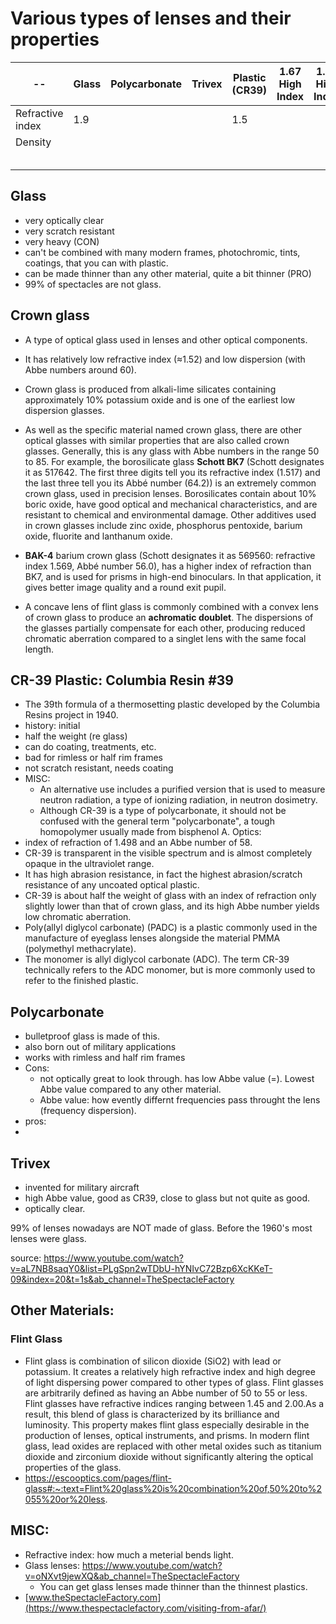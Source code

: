# Various types of lenses and their properties

| --              | Glass   | Polycarbonate | Trivex | Plastic (CR39) | 1.67 High Index | 1.74 High Index | 
|--|--|--|--|--|--|--| 
| Refractive index| 1.9     |               |        | 1.5               |                 |                 | 
| Density         |  |  |  |  |  |  | 
|  |  |  |  |  |  |  | 
|  |  |  |  |  |  |  | 
|  |  |  |  |  |  |  | 
|  |  |  |  |  |  |  | 
|  |  |  |  |  |  |  | 


## Glass
- very optically clear
- very scratch resistant
- very heavy (CON)
- can't be combined with many modern frames, photochromic, tints, coatings, that you can with plastic.
- can be made thinner than any other material, quite a bit thinner (PRO)
- 99% of spectacles are not glass. 


## Crown glass
- A type of optical glass used in lenses and other optical components. 
- It has relatively low refractive index (≈1.52) and low dispersion (with Abbe numbers around 60). 
- Crown glass is produced from alkali-lime silicates containing approximately 10% potassium oxide and is one of the earliest low dispersion glasses.

- As well as the specific material named crown glass, there are other optical glasses with similar properties that are also called crown glasses. Generally, this is any glass with Abbe numbers in the range 50 to 85. For example, the borosilicate glass **Schott BK7** (Schott designates it as 517642. The first three digits tell you its refractive index (1.517) and the last three tell you its Abbé number (64.2)) is an extremely common crown glass, used in precision lenses. Borosilicates contain about 10% boric oxide, have good optical and mechanical characteristics, and are resistant to chemical and environmental damage. Other additives used in crown glasses include zinc oxide, phosphorus pentoxide, barium oxide, fluorite and lanthanum oxide.

- **BAK-4** barium crown glass (Schott designates it as 569560: refractive index 1.569, Abbé number 56.0), has a higher index of refraction than BK7, and is used for prisms in high-end binoculars. In that application, it gives better image quality and a round exit pupil.

- A concave lens of flint glass is commonly combined with a convex lens of crown glass to produce an **achromatic doublet**. The dispersions of the glasses partially compensate for each other, producing reduced chromatic aberration compared to a singlet lens with the same focal length.


## CR-39 Plastic: Columbia Resin #39
- The 39th formula of a thermosetting plastic developed by the Columbia Resins project in 1940.
- history: initial
- half the weight (re glass)
- can do coating, treatments, etc.
- bad for rimless or half rim frames
- not scratch resistant, needs coating
- MISC:
  - An alternative use includes a purified version that is used to measure neutron radiation, a type of ionizing radiation, in neutron dosimetry.
  - Although CR-39 is a type of polycarbonate, it should not be confused with the general term "polycarbonate", a tough homopolymer usually made from bisphenol A.
Optics:
- index of refraction of 1.498 and an Abbe number of 58.
- CR-39 is transparent in the visible spectrum and is almost completely opaque in the ultraviolet range.
- It has high abrasion resistance, in fact the highest abrasion/scratch resistance of any uncoated optical plastic.
- CR-39 is about half the weight of glass with an index of refraction only slightly lower than that of crown glass, and its high Abbe number yields low chromatic aberration.
- Poly(allyl diglycol carbonate) (PADC) is a plastic commonly used in the manufacture of eyeglass lenses alongside the material PMMA (polymethyl methacrylate). 
- The monomer is allyl diglycol carbonate (ADC). The term CR-39 technically refers to the ADC monomer, but is more commonly used to refer to the finished plastic.




## Polycarbonate
- bulletproof glass is made of this. 
- also born out of military applications
- works with rimless and half rim frames
- Cons:
  - not optically great to look through. has low Abbe value (=). Lowest Abbe value compared to any other material.
  - Abbe value: how evently differnt frequencies pass throught the lens (frequency dispersion).    
- pros:
- 


## Trivex
- invented for military aircraft 
- high Abbe value, good as CR39, close to glass but not quite as good.
- optically clear.


99% of lenses nowadays are NOT made of glass. Before the 1960's most lenses were glass.  

source: https://www.youtube.com/watch?v=aL7NB8saqY0&list=PLgSpn2wTDbU-hYNIvC72Bzp6XcKKeT-09&index=20&t=1s&ab_channel=TheSpectacleFactory

## Other Materials:

### Flint Glass
- Flint glass is combination of silicon dioxide (SiO2) with lead or potassium. It creates a relatively high refractive index and high degree of light dispersing power compared to other types of glass. Flint glasses are arbitrarily defined as having an Abbe number of 50 to 55 or less. Flint glasses have refractive indices ranging between 1.45 and 2.00.As a result, this blend of glass is characterized by its brilliance and luminosity. This property makes flint glass especially desirable in the production of lenses, optical instruments, and prisms. In modern flint glass, lead oxides are replaced with other metal oxides such as titanium dioxide and zirconium dioxide without significantly altering the optical properties of the glass.
- https://escooptics.com/pages/flint-glass#:~:text=Flint%20glass%20is%20combination%20of,50%20to%2055%20or%20less.



## MISC:
- Refractive index: how much a meterial bends light. 
- Glass lenses: https://www.youtube.com/watch?v=oNXvt9jewXQ&ab_channel=TheSpectacleFactory
  - You can get glass lenses made thinner than the thinnest plastics. 
- [www.theSpectacleFactory.com](https://www.thespectaclefactory.com/visiting-from-afar/)


